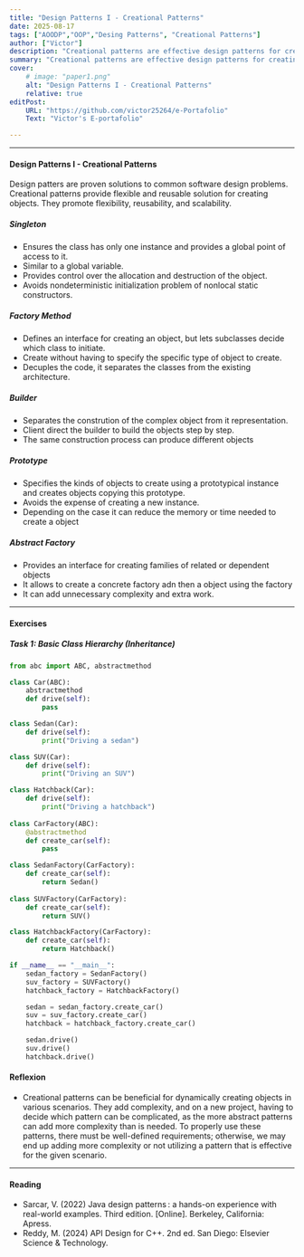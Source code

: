 ```yaml
---
title: "Design Patterns I - Creational Patterns" 
date: 2025-08-17
tags: ["AOODP","OOP","Desing Patterns", "Creational Patterns"]
author: ["Victor"]
description: "Creational patterns are effective design patterns for creating dynamic objects in various scenarios." 
summary: "Creational patterns are effective design patterns for creating dynamic objects in various scenarios." 
cover:
    # image: "paper1.png"
    alt: "Design Patterns I - Creational Patterns"
    relative: true
editPost:
    URL: "https://github.com/victor25264/e-Portafolio"
    Text: "Victor's E-portafolio"

---
```


---

#### Design Patterns I - Creational Patterns
Design patters are proven solutions to common software design problems. Creational patterns provide flexible and reusable solution for creating objects. They promote flexibility, reusability, and scalability.

##### Singleton
+ Ensures the class has only one instance and provides a global point of access to it.
+ Similar to a global variable.
+ Provides control over the allocation and destruction of the object.
+ Avoids nondeterministic initialization problem of nonlocal static constructors.

##### Factory Method 
+ Defines an interface for creating an object, but lets subclasses decide which class to initiate.
+ Create without having to specify the specific type of object to create.
+ Decuples the code, it separates the classes from the existing architecture.

##### Builder
+ Separates the constrution of the complex object from it representation.
+ Client direct the builder to build the objects step by step.
+ The same construction process can produce different objects

##### Prototype
+ Specifies the kinds of objects to create using a prototypical instance and creates objects copying this prototype.
+ Avoids the expense of creating a new instance.
+ Depending on the case it can reduce the memory or time needed to create a object

##### Abstract Factory
+ Provides an interface for creating families of related or dependent objects
+ It allows to create a concrete factory adn then a object using the factory
+ It can add unnecessary complexity and extra work.
---

#### Exercises

##### Task 1: Basic Class Hierarchy (Inheritance)

```Python
from abc import ABC, abstractmethod

class Car(ABC):
    abstractmethod
    def drive(self):
        pass

class Sedan(Car):
    def drive(self):
        print("Driving a sedan")

class SUV(Car):
    def drive(self):
        print("Driving an SUV")

class Hatchback(Car):
    def drive(self):
        print("Driving a hatchback")
    
class CarFactory(ABC):
    @abstractmethod
    def create_car(self):
        pass

class SedanFactory(CarFactory):
    def create_car(self):
        return Sedan()
    
class SUVFactory(CarFactory):
    def create_car(self):
        return SUV()

class HatchbackFactory(CarFactory):
    def create_car(self):
        return Hatchback()

if __name__ == "__main__":
    sedan_factory = SedanFactory()
    suv_factory = SUVFactory()
    hatchback_factory = HatchbackFactory()

    sedan = sedan_factory.create_car()
    suv = suv_factory.create_car()
    hatchback = hatchback_factory.create_car()

    sedan.drive()
    suv.drive()
    hatchback.drive()

```

#### Reflexion
+ Creational patterns can be beneficial for dynamically creating objects in various scenarios. They add complexity, and on a new project, having to decide which pattern can be complicated, as the more abstract patterns can add more complexity than is needed. To properly use these patterns, there must be well-defined requirements; otherwise, we may end up adding more complexity or not utilizing a pattern that is effective for the given scenario.


---

#### Reading 

+ Sarcar, V. (2022) Java design patterns : a hands-on experience with real-world examples. Third edition. [Online]. Berkeley, California: Apress.
+ Reddy, M. (2024) API Design for C++. 2nd ed. San Diego: Elsevier Science & Technology.
